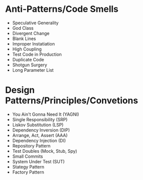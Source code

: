 # Anti-Patterns/Code Smells

- Speculative Generality
- God Class
- Divergent Change
- Blank Lines
- Improper Instatiation
- High Coupling
- Test Code in Production
- Duplicate Code
- Shotgun Surgery
- Long Parameter List

# Design Patterns/Principles/Convetions

- You Ain't Gonna Need It (YAGNI)
- Single Responsibility (SRP)
- Liskov Substitution (LSP)
- Dependency Inversion (DIP)
- Arrange, Act, Assert (AAA)
- Dependency Injection (DI)
- Repository Pattern
- Test Doubles (Mock, Stub, Spy)
- Small Commits
- System Under Test (SUT)
- Stategy Pattern
- Factory Pattern
